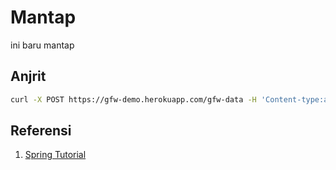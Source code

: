 # Mantap
ini baru mantap

## Anjrit

```bash
curl -X POST https://gfw-demo.herokuapp.com/gfw-data -H 'Content-type:application/json' -d '{"name": "mantap"}'
```
## Referensi
1. [Spring Tutorial ](https://spring.io/guides/tutorials/bookmarks/)